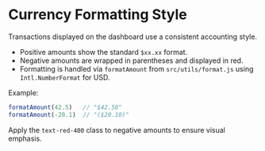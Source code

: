# Currency Formatting Style

Transactions displayed on the dashboard use a consistent accounting style.

- Positive amounts show the standard `$xx.xx` format.
- Negative amounts are wrapped in parentheses and displayed in red.
- Formatting is handled via `formatAmount` from `src/utils/format.js` using
  `Intl.NumberFormat` for USD.

Example:

```js
formatAmount(42.5)   // "$42.50"
formatAmount(-20.1)  // "($20.10)"
```

Apply the `text-red-400` class to negative amounts to ensure visual emphasis.

